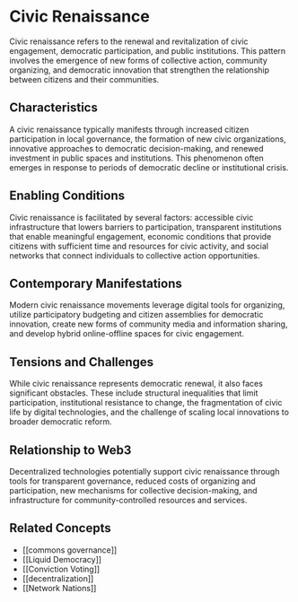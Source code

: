# Civic Renaissance

Civic renaissance refers to the renewal and revitalization of civic engagement, democratic participation, and public institutions. This pattern involves the emergence of new forms of collective action, community organizing, and democratic innovation that strengthen the relationship between citizens and their communities.

## Characteristics

A civic renaissance typically manifests through increased citizen participation in local governance, the formation of new civic organizations, innovative approaches to democratic decision-making, and renewed investment in public spaces and institutions. This phenomenon often emerges in response to periods of democratic decline or institutional crisis.

## Enabling Conditions

Civic renaissance is facilitated by several factors: accessible civic infrastructure that lowers barriers to participation, transparent institutions that enable meaningful engagement, economic conditions that provide citizens with sufficient time and resources for civic activity, and social networks that connect individuals to collective action opportunities.

## Contemporary Manifestations

Modern civic renaissance movements leverage digital tools for organizing, utilize participatory budgeting and citizen assemblies for democratic innovation, create new forms of community media and information sharing, and develop hybrid online-offline spaces for civic engagement.

## Tensions and Challenges

While civic renaissance represents democratic renewal, it also faces significant obstacles. These include structural inequalities that limit participation, institutional resistance to change, the fragmentation of civic life by digital technologies, and the challenge of scaling local innovations to broader democratic reform.

## Relationship to Web3

Decentralized technologies potentially support civic renaissance through tools for transparent governance, reduced costs of organizing and participation, new mechanisms for collective decision-making, and infrastructure for community-controlled resources and services.

## Related Concepts

- [[commons governance]]
- [[Liquid Democracy]]
- [[Conviction Voting]]
- [[decentralization]]
- [[Network Nations]]